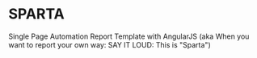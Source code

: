 SPARTA
======

Single Page Automation Report Template with AngularJS (aka When you want to report your own way: SAY IT LOUD: This is "Sparta")
